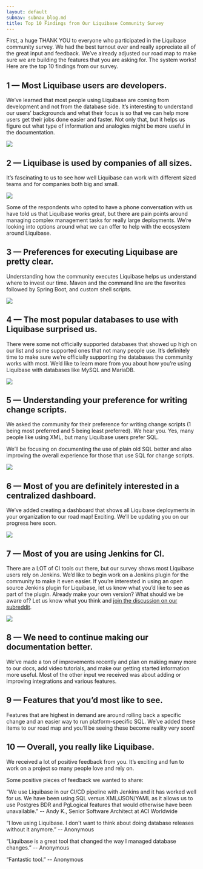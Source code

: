 ```yaml
---
layout: default
subnav: subnav_blog.md
title: Top 10 Findings from Our Liquibase Community Survey
---
```

First, a huge THANK YOU to everyone who participated in the Liquibase community survey. We had the best turnout ever and really appreciate all of the great input and feedback. We’ve already adjusted our road map to make sure we are building the features that you are asking for. The system works! Here are the top 10 findings from our survey.

## 1 — Most Liquibase users are developers.
We’ve learned that most people using Liquibase are coming from development and not from the database side. It’s interesting to understand our users’ backgrounds and what their focus is so that we can help more users get their jobs done easier and faster. Not only that, but it helps us figure out what type of information and analogies might be more useful in the documentation. 

<img src="/blog/images/job-title-role.png">

## 2 — Liquibase is used by companies of all sizes.
It’s fascinating to us to see how well Liquibase can work with different sized teams and for companies both big and small. 

<img src="/blog/images/company-size-employees.png">

Some of the respondents who opted to have a phone conversation with us have told us that Liquibase works great, but there are pain points around managing complex management tasks for really large deployments. We’re looking into options around what we can offer to help with the ecosystem around Liquibase. 

## 3 — Preferences for executing Liquibase are pretty clear. 
Understanding how the community executes Liquibase helps us understand where to invest our time. Maven and the command line are the favorites followed by Spring Boot, and custom shell scripts. 

<img src="/blog/images/execute-liquibase.png">

## 4 — The most popular databases to use with Liquibase surprised us.
There were some not officially supported databases that showed up high on our list and some supported ones that not many people use. It’s definitely time to make sure we’re officially supporting the databases the community works with most. We’d like to learn more from you about how you’re using Liquibase with databases like MySQL and MariaDB. 

<img src="/blog/images/popular-databases-liquibase.png">

## 5 — Understanding your preference for writing change scripts. 
We asked the community for their preference for writing change scripts (1 being most preferred and 5 being least preferred). We hear you. Yes, many people like using XML, but many Liquibase users prefer SQL. 

We’ll be focusing on documenting the use of plain old SQL better and also improving the overall experience for those that use SQL for change scripts. 

<img src="/blog/images/authoring-database-change-scripts.png">

## 6 — Most of you are definitely interested in a centralized dashboard.
We’ve added creating a dashboard that shows all Liquibase deployments in your organization to our road map! Exciting. We’ll be updating you on our progress here soon.

<img src="/blog/images/dashboard-interest.png">

## 7 — Most of you are using Jenkins for CI. 
There are a LOT of CI tools out there, but our survey shows most Liquibase users rely on Jenkins. We’d like to begin work on a Jenkins plugin for the community to make it even easier. If you’re interested in using an open source Jenkins plugin for Liquibase, let us know what you’d like to see as part of the plugin. Already make your own version? What should we be aware of? Let us know what you think and [join the discussion on our subreddit](https://www.reddit.com/r/liquibase/comments/ekxhld/jenkins_plugin_for_liquibase_weigh_in/). 

<img src="/blog/images/Jenkins-preference-Liquibase.png">

## 8 — We need to continue making our documentation better. 
We’ve made a ton of improvements recently and plan on making many more to our docs, add video tutorials, and make our getting started information more useful. Most of the other input we received was about adding or improving integrations and various features.

## 9 — Features that you’d most like to see.
Features that are highest in demand are around rolling back a specific change and an easier way to run platform-specific SQL. We’ve added these items to our road map and you’ll be seeing these become reality very soon!

## 10 — Overall, you really like Liquibase.
We received a lot of positive feedback from you. It’s exciting and fun to work on a project so many people love and rely on. 

Some positive pieces of feedback we wanted to share:

“We use Liquibase in our CI/CD pipeline with Jenkins and it has worked well for us. We have been using SQL versus XML/JSON/YAML as it allows us to use Postgres BDR and PgLogical features that would otherwise have been unavailable.” 
-- Andy K., Senior Software Architect at ACI Worldwide

“I love using Liquibase. I don't want to think about doing database releases without it anymore.”
-- Anonymous

“Liquibase is a great tool that changed the way I managed database changes.”
-- Anonymous 

“Fantastic tool.”
-- Anonymous
